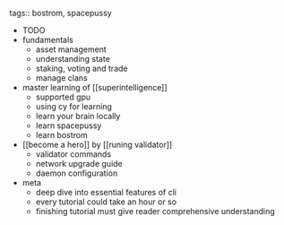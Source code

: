 tags:: bostrom, spacepussy

- TODO
- fundamentals
	- asset management
	- understanding state
	- staking, voting and trade
	- manage clans
- master learning of [[superintelligence]]
	- supported gpu
	- using cy for learning
	- learn your brain locally
	- learn spacepussy
	- learn bostrom
- [[become a hero]] by [[runing validator]]
	- validator commands
	- network upgrade guide
	- daemon configuration
- meta
	- deep dive into essential features of cli
	- every tutorial could take an hour or so
	- finishing tutorial must give reader comprehensive understanding